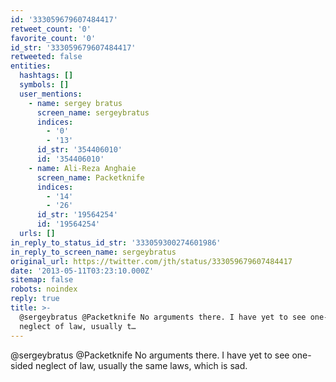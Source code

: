```yaml
---
id: '333059679607484417'
retweet_count: '0'
favorite_count: '0'
id_str: '333059679607484417'
retweeted: false
entities:
  hashtags: []
  symbols: []
  user_mentions:
    - name: sergey bratus
      screen_name: sergeybratus
      indices:
        - '0'
        - '13'
      id_str: '354406010'
      id: '354406010'
    - name: Ali-Reza Anghaie
      screen_name: Packetknife
      indices:
        - '14'
        - '26'
      id_str: '19564254'
      id: '19564254'
  urls: []
in_reply_to_status_id_str: '333059300274601986'
in_reply_to_screen_name: sergeybratus
original_url: https://twitter.com/jth/status/333059679607484417
date: '2013-05-11T03:23:10.000Z'
sitemap: false
robots: noindex
reply: true
title: >-
  @sergeybratus @Packetknife No arguments there. I have yet to see one-sided
  neglect of law, usually t…
---
```


@sergeybratus @Packetknife No arguments there. I have yet to see one-sided neglect of law, usually the same laws, which is sad.